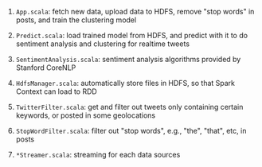 1.  `App.scala`: fetch new data, upload data to HDFS, remove "stop words" in
    posts, and train the clustering model

2.  `Predict.scala`: load trained model from HDFS, and predict with it to do
    sentiment analysis and clustering for realtime tweets

3.  `SentimentAnalysis.scala`: sentiment analysis algorithms provided by
    Stanford CoreNLP

4.  `HdfsManager.scala`: automatically store files in HDFS, so that Spark
    Context can load to RDD

5.  `TwitterFilter.scala`: get and filter out tweets only containing certain
    keywords, or posted in some geolocations

6.  `StopWordFilter.scala`: filter out "stop words", e.g., "the", "that", etc,
    in posts

7.  `*Streamer.scala`: streaming for each data sources
